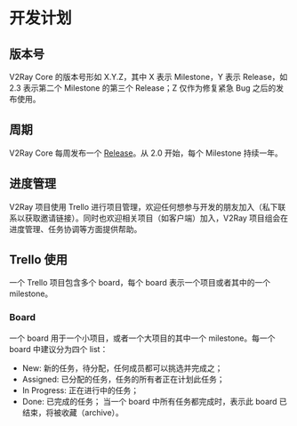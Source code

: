 # 开发计划

## 版本号
V2Ray Core 的版本号形如 X.Y.Z，其中 X 表示 Milestone，Y 表示 Release，如 2.3 表示第二个 Milestone 的第三个 Release；Z 仅作为修复紧急 Bug 之后的发布使用。

## 周期
V2Ray Core 每周发布一个 [Release](https://github.com/v2ray/v2ray-core/releases)。从 2.0 开始，每个 Milestone 持续一年。

## 进度管理
V2Ray 项目使用 Trello 进行项目管理，欢迎任何想参与开发的朋友加入（私下联系以获取邀请链接）。同时也欢迎相关项目（如客户端）加入，V2Ray 项目组会在进度管理、任务协调等方面提供帮助。

## Trello 使用
一个 Trello 项目包含多个 board，每个 board 表示一个项目或者其中的一个 milestone。

### Board
一个 board 用于一个小项目，或者一个大项目的其中一个 milestone。每一个 board 中建议分为四个 list：
* New: 新的任务，待分配，任何成员都可以挑选并完成之；
* Assigned: 已分配的任务，任务的所有者正在计划此任务；
* In Progress: 正在进行中的任务；
* Done: 已完成的任务；
当一个 board 中所有任务都完成时，表示此 board 已结束，将被收藏（archive）。
